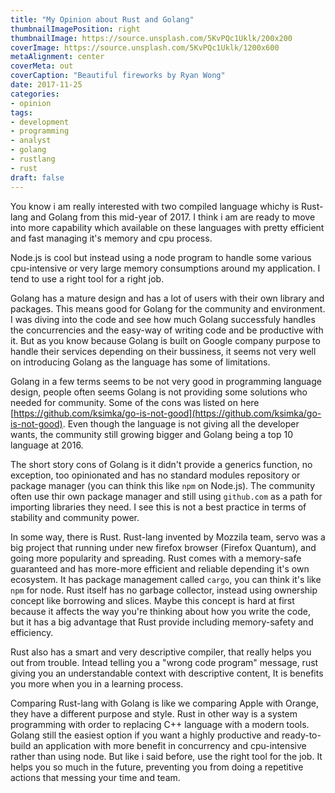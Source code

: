 ```yaml
---
title: "My Opinion about Rust and Golang"
thumbnailImagePosition: right
thumbnailImage: https://source.unsplash.com/5KvPQc1Uklk/200x200
coverImage: https://source.unsplash.com/5KvPQc1Uklk/1200x600
metaAlignment: center
coverMeta: out
coverCaption: "Beautiful fireworks by Ryan Wong"
date: 2017-11-25
categories:
- opinion
tags:
- development
- programming
- analyst
- golang
- rustlang
- rust
draft: false
---
```

You know i am really interested with two compiled language whichy is Rust-lang and Golang from this mid-year of 2017. 
I think i am are ready to move into more capability which available on these languages with pretty efficient and fast managing it's memory and cpu process.

Node.js is cool but instead using a node program to handle some various cpu-intensive or very large memory consumptions around my application. 
I tend to use a right tool for a right job.

Golang has a mature design and has a lot of users with their own library and packages. This means good for Golang for the community and environment. 
I was diving into the code and see how much Golang successfuly handles the concurrencies and the easy-way of writing code and be productive with it.
But as you know because Golang is built on Google company purpose to handle their services depending on their bussiness, it seems not very well on introducing Golang as the language has some of limitations.

Golang in a few terms seems to be not very good in programming language design, people often seems Golang is not providing some solutions who needed for community. 
Some of the cons was listed on here [https://github.com/ksimka/go-is-not-good](https://github.com/ksimka/go-is-not-good). Even though the language is not giving all the developer wants, 
the community still growing bigger and Golang being a top 10 language at 2016.

The short story cons of Golang is it didn't provide a generics function, no exception, too opinionated and has no standard modules repository or package manager (you can think this like `npm` on Node.js). 
The community often use thir own package manager and still using `github.com` as a path for importing libraries they need. I see this is not a best practice in terms of stability and community power.

In some way, there is Rust. Rust-lang invented by Mozzila team, servo was a big project that running under new firefox browser (Firefox Quantum), and going more popularity and spreading. Rust comes with a memory-safe guaranteed and has more-more efficient and reliable depending it's own ecosystem. 
It has package management called `cargo`, you can think it's like `npm` for node.
Rust itself has no garbage collector, instead using ownership concept like borrowing and slices. Maybe this concept is hard at first because it affects the way you're thinking about how you write the code, but it has a big advantage that Rust provide including memory-safety and efficiency.

Rust also has a smart and very descriptive compiler, that really helps you out from trouble. Intead telling you a "wrong code program" message, rust giving you an understandable context with descriptive content, It is benefits you more when you in a learning process.


Comparing Rust-lang with Golang is like we comparing Apple with Orange, they have a different purpose and style. Rust in other way is a system programming with order to replacing C++ language with a modern tools. Golang still the easiest option if you want a highly productive and ready-to-build an application with more benefit in concurrency and cpu-intensive rather than using node. 
But like i said before, use the right tool for the job. It helps you so much in the future, preventing you from doing a repetitive actions that messing your time and team.


